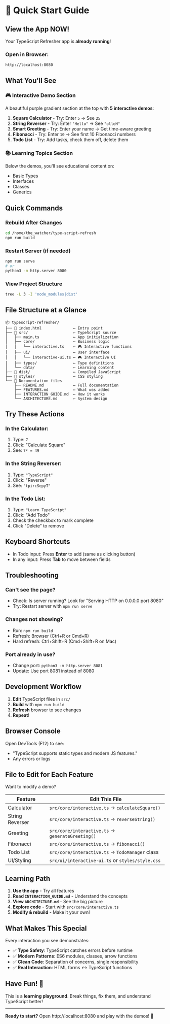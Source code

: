 # 🚀 Quick Start Guide

## View the App NOW!

Your TypeScript Refresher app is **already running**! 

### Open in Browser:
```
http://localhost:8080
```

## What You'll See

### 🎮 Interactive Demo Section
A beautiful purple gradient section at the top with **5 interactive demos**:

1. **Square Calculator** - Try: Enter `5` → See `25`
2. **String Reverser** - Try: Enter `"Hello"` → See `"olleH"`
3. **Smart Greeting** - Try: Enter your name → Get time-aware greeting
4. **Fibonacci** - Try: Enter `10` → See first 10 Fibonacci numbers
5. **Todo List** - Try: Add tasks, check them off, delete them

### 📚 Learning Topics Section
Below the demos, you'll see educational content on:
- Basic Types
- Interfaces  
- Classes
- Generics

## Quick Commands

### Rebuild After Changes
```bash
cd /home/the_watcher/type-script-refresh
npm run build
```

### Restart Server (if needed)
```bash
npm run serve
# or
python3 -m http.server 8080
```

### View Project Structure
```bash
tree -L 3 -I 'node_modules|dist'
```

## File Structure at a Glance

```
📦 typescript-refresher/
├── 📄 index.html              ← Entry point
├── 📁 src/                    ← TypeScript source
│   ├── main.ts               ← App initialization
│   ├── core/                 ← Business logic
│   │   └── interactive.ts    ← 🎮 Interactive functions
│   ├── ui/                   ← User interface
│   │   └── interactive-ui.ts ← 🎮 Interactive UI
│   ├── types/                ← Type definitions
│   └── data/                 ← Learning content
├── 📁 dist/                   ← Compiled JavaScript
├── 📁 styles/                 ← CSS styling
└── 📄 Documentation files
    ├── README.md             ← Full documentation
    ├── FEATURES.md           ← What was added
    ├── INTERACTION_GUIDE.md  ← How it works
    └── ARCHITECTURE.md       ← System design
```

## Try These Actions

### In the Calculator:
1. Type: `7`
2. Click: "Calculate Square"
3. See: `7² = 49`

### In the String Reverser:
1. Type: `"TypeScript"`
2. Click: "Reverse"
3. See: `"tpircSepyT"`

### In the Todo List:
1. Type: `"Learn TypeScript"`
2. Click: "Add Todo"
3. Check the checkbox to mark complete
4. Click "Delete" to remove

## Keyboard Shortcuts

- In Todo input: Press **Enter** to add (same as clicking button)
- In any input: Press **Tab** to move between fields

## Troubleshooting

### Can't see the page?
- Check: Is server running? Look for "Serving HTTP on 0.0.0.0 port 8080"
- Try: Restart server with `npm run serve`

### Changes not showing?
- Run: `npm run build`
- Refresh: Browser (Ctrl+R or Cmd+R)
- Hard refresh: Ctrl+Shift+R (Cmd+Shift+R on Mac)

### Port already in use?
- Change port: `python3 -m http.server 8081`
- Update: Use port 8081 instead of 8080

## Development Workflow

1. **Edit** TypeScript files in `src/`
2. **Build** with `npm run build`
3. **Refresh** browser to see changes
4. **Repeat**!

## Browser Console

Open DevTools (F12) to see:
- "TypeScript supports static types and modern JS features."
- Any errors or logs

## File to Edit for Each Feature

Want to modify a demo?

| Feature | Edit This File |
|---------|---------------|
| Calculator | `src/core/interactive.ts` → `calculateSquare()` |
| String Reverser | `src/core/interactive.ts` → `reverseString()` |
| Greeting | `src/core/interactive.ts` → `generateGreeting()` |
| Fibonacci | `src/core/interactive.ts` → `fibonacci()` |
| Todo List | `src/core/interactive.ts` → `TodoManager` class |
| UI/Styling | `src/ui/interactive-ui.ts` or `styles/style.css` |

## Learning Path

1. **Use the app** - Try all features
2. **Read `INTERACTION_GUIDE.md`** - Understand the concepts
3. **View `ARCHITECTURE.md`** - See the big picture
4. **Explore code** - Start with `src/core/interactive.ts`
5. **Modify & rebuild** - Make it your own!

## What Makes This Special

Every interaction you see demonstrates:
- ✅ **Type Safety**: TypeScript catches errors before runtime
- ✅ **Modern Patterns**: ES6 modules, classes, arrow functions
- ✅ **Clean Code**: Separation of concerns, single responsibility
- ✅ **Real Interaction**: HTML forms ↔ TypeScript functions

## Have Fun! 🎉

This is a **learning playground**. Break things, fix them, and understand TypeScript better!

---

**Ready to start?** Open http://localhost:8080 and play with the demos! 🚀
